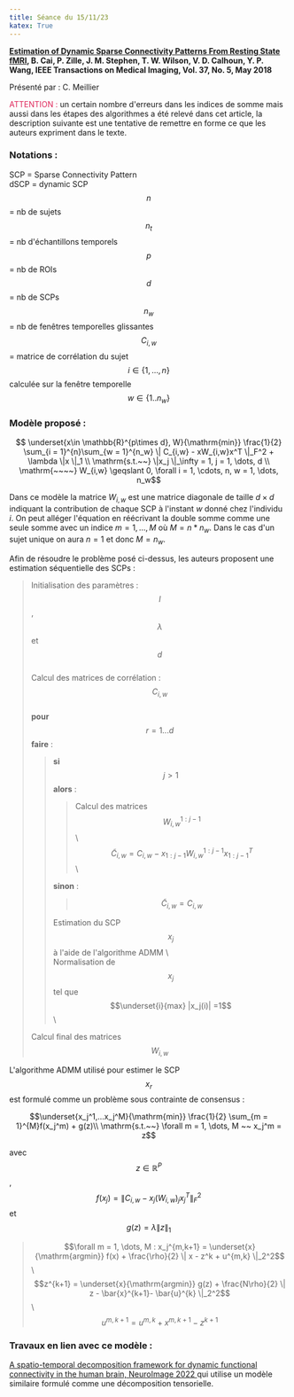 ```yaml
---
title: Séance du 15/11/23
katex: True
---
```


**[Estimation of Dynamic Sparse Connectivity Patterns From Resting State fMRI](https://www.ncbi.nlm.nih.gov/pmc/articles/PMC7640371/), B. Cai, P. Zille, J. M. Stephen, T. W. Wilson, V. D. Calhoun, Y. P. Wang, IEEE Transactions on Medical Imaging, Vol. 37, No. 5, May 2018**

Présenté par : C. Meillier 

<span style="color: #DF285B"> ATTENTION : </span> un certain nombre d'erreurs dans les indices de somme mais aussi dans les étapes des algorithmes a été relevé dans cet article, la description suivante est une tentative de remettre en forme ce que les auteurs expriment dans le texte. 


### Notations :
SCP = Sparse Connectivity Pattern  
dSCP = dynamic SCP
$$n$$ = nb de sujets  
$$n_t$$ = nb d'échantillons temporels   
$$p$$ = nb de ROIs   
$$d$$ = nb de SCPs   
$$n_w$$ = nb de fenêtres temporelles glissantes
$$C_{i,w}$$ = matrice de corrélation du sujet $$i \in \{1,..., n\}$$ calculée sur la fenêtre temporelle $$w \in \{1 .. n_w\}$$




### Modèle proposé :

$$ \underset{x\in \mathbb{R}^{p\times d}, W}{\mathrm{min}} \frac{1}{2} \sum_{i = 1}^{n}\sum_{w = 1}^{n_w} \| C_{i,w} - xW_{i,w}x^T \|_F^2 + \lambda \|x \|_1 \\
\mathrm{s.t.~~} \|x_j \|_\infty = 1, j = 1, \dots, d  \\
\mathrm{~~~~} W_{i,w} \geqslant 0, \forall i = 1, \cdots, n, w = 1, \dots, n_w$$

Dans ce modèle la matrice $W_{i,w}$ est une matrice diagonale de taille $d\times d$ indiquant la contribution de chaque SCP à l'instant $w$ donné chez l'individu $i$. On peut alléger l'équation en réécrivant la double somme comme une seule somme avec un indice $m = 1, \dots, M$ où $M = n*n_w$. Dans le cas d'un sujet unique on aura $n = 1$ et donc $M = n_w$.

Afin de résoudre le problème posé ci-dessus, les auteurs proposent une estimation séquentielle des SCPs : 

> Initialisation des paramètres : $$l$$, $$\lambda$$ et $$d$$   
> Calcul des matrices de corrélation : $$C_{i,w}$$  
> **pour**  $$r = 1 ... d$$ **faire** :  
> > **si** $$j > 1$$ **alors** :
> > > Calcul des matrices $$W_{i,w}^{1:j-1}$$ \\  
> > > $$\tilde{C}_{i,w} = C_{i,w} - x_{1:j-1}W_{i,w}^{1:j-1}x_{1:j-1}^T$$    \\
> > 
> > **sinon** : 
> > > $$\tilde{C}_{i,w} = C_{i,w}$$
> >       
> > Estimation du SCP $$x_j$$ à l'aide de l'algorithme ADMM \\   
> > Normalisation de $$x_j$$ tel que $$\underset{i}{max} |x_j(i)| =1$$    \\
> 
> Calcul final des matrices $$W_{i,w}$$   



L'algorithme ADMM utilisé pour estimer le SCP $$x_r$$ est formulé comme un problème sous contrainte de consensus : 

$$\underset{x_j^1,...x_j^M}{\mathrm{min}} \frac{1}{2} \sum_{m = 1}^{M}f(x_j^m) + g(z)\\
\mathrm{s.t.~~} \forall m = 1, \dots, M ~~ x_j^m = z$$  

avec $$z\in \mathbb{R}^{P}$$, $$f(x_j) = \| C_{i,w} - x_j(W_{i,w})_jx_j^T \|_F^2 $$ et $$g(z) = \lambda\|z\|_1 $$


> $$\forall m = 1, \dots, M :  x_j^{m,k+1} = \underset{x}{\mathrm{argmin}} f(x) + \frac{\rho}{2} \| x - z^k + u^{m,k} \|_2^2$$   \\
> $$z^{k+1} = \underset{x}{\mathrm{argmin}} g(z) + \frac{N\rho}{2} \| z - \bar{x}^{k+1}- \bar{u}^{k} \|_2^2$$    \\
> $$u^{m,k+1} = u^{m, k} + x^{m, k+1} - z^{k+1}$$     










### Travaux en lien avec ce modèle :
[ A spatio-temporal decomposition framework for dynamic functional connectivity in the human brain, NeuroImage 2022 ](https://www.sciencedirect.com/science/article/pii/S1053811922007339/pdf) qui utilise un modèle similaire formulé comme une décomposition tensorielle.
